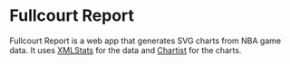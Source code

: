# Fullcourt Report

Fullcourt Report is a web app that generates SVG charts from NBA game data. It uses [XMLStats](https://erikberg.com/api) for the data and [Chartist](https://gionkunz.github.io/chartist-js/) for the charts.
